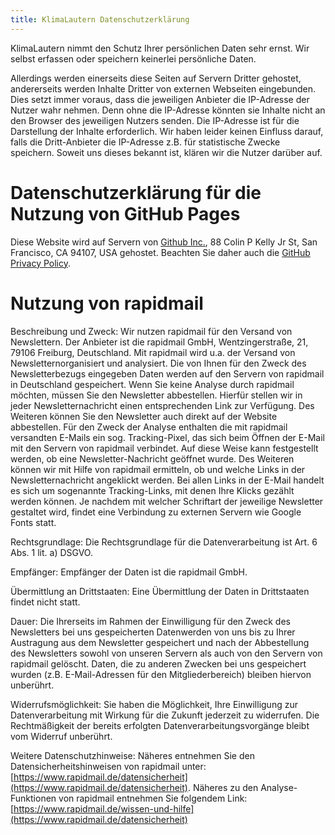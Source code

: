 ```yaml
---
title: KlimaLautern Datenschutzerklärung
---
```


KlimaLautern nimmt den Schutz Ihrer persönlichen Daten sehr ernst. Wir
selbst erfassen oder speichern keinerlei persönliche Daten.

Allerdings werden einerseits diese Seiten auf Servern Dritter
gehostet, andererseits werden Inhalte Dritter von externen Webseiten
eingebunden. Dies setzt immer voraus, dass die jeweiligen Anbieter die
IP-Adresse der Nutzer wahr nehmen. Denn ohne die IP-Adresse könnten
sie Inhalte nicht an den Browser des jeweiligen Nutzers senden. Die
IP-Adresse ist für die Darstellung der Inhalte erforderlich. Wir haben
leider keinen Einfluss darauf, falls die Dritt-Anbieter die IP-Adresse
z.B. für statistische Zwecke speichern. Soweit uns dieses bekannt ist,
klären wir die Nutzer darüber auf.

# Datenschutzerklärung für die Nutzung von GitHub Pages

Diese Website wird auf Servern von
[Github Inc.](https://www.github.com/), 88 Colin P Kelly Jr St, San
Francisco, CA 94107, USA gehostet. Beachten Sie daher auch die
[GitHub Privacy
Policy](https://help.github.com/articles/github-privacy-statement/).

#  Nutzung von rapidmail

Beschreibung und Zweck: Wir nutzen rapidmail für den Versand von
Newslettern. Der Anbieter ist die rapidmail GmbH, Wentzingerstraße,
21, 79106 Freiburg, Deutschland. Mit rapidmail wird u.a. der Versand
von Newsletternorganisiert und analysiert. Die von Ihnen für den Zweck
des Newsletterbezugs eingegeben Daten werden auf den Servern von
rapidmail in Deutschland gespeichert. Wenn Sie keine Analyse durch
rapidmail möchten, müssen Sie den Newsletter abbestellen. Hierfür
stellen wir in jeder Newsletternachricht einen entsprechenden Link zur
Verfügung. Des Weiteren können Sie den Newsletter auch direkt auf der
Website abbestellen. Für den Zweck der Analyse enthalten die mit
rapidmail versandten E-Mails ein sog. Tracking-Pixel, das sich beim
Öffnen der E-Mail mit den Servern von rapidmail verbindet. Auf diese
Weise kann festgestellt werden, ob eine Newsletter-Nachricht geöffnet
wurde. Des Weiteren können wir mit Hilfe von rapidmail ermitteln, ob
und welche Links in der Newsletternachricht angeklickt werden. Bei
allen Links in der E-Mail handelt es sich um sogenannte
Tracking-Links, mit denen Ihre Klicks gezählt werden können. Je
nachdem mit welcher Schriftart der jeweilige Newsletter gestaltet
wird, findet eine Verbindung zu externen Servern wie Google Fonts
statt.

Rechtsgrundlage: Die Rechtsgrundlage für die Datenverarbeitung ist
Art. 6 Abs. 1 lit. a) DSGVO.

Empfänger: Empfänger der Daten ist die rapidmail GmbH.

Übermittlung an Drittstaaten: Eine Übermittlung der Daten in
Drittstaaten findet nicht statt.

Dauer: Die Ihrerseits im Rahmen der Einwilligung für den Zweck des
Newsletters bei uns gespeicherten Datenwerden von uns bis zu Ihrer
Austragung aus dem Newsletter gespeichert und nach der Abbestellung
des Newsletters sowohl von unseren Servern als auch von den Servern
von rapidmail gelöscht. Daten, die zu anderen Zwecken bei uns
gespeichert wurden (z.B. E-Mail-Adressen für den Mitgliederbereich)
bleiben hiervon unberührt.

Widerrufsmöglichkeit: Sie haben die Möglichkeit, Ihre Einwilligung zur
Datenverarbeitung mit Wirkung für die Zukunft jederzeit zu
widerrufen. Die Rechtmäßigkeit der bereits erfolgten
Datenverarbeitungsvorgänge bleibt vom Widerruf unberührt.

Weitere Datenschutzhinweise: Näheres entnehmen Sie den
Datensicherheitshinweisen von rapidmail unter:
[https://www.rapidmail.de/datensicherheit](https://www.rapidmail.de/datensicherheit). Näheres
zu den Analyse-Funktionen von rapidmail entnehmen Sie folgendem Link:
[https://www.rapidmail.de/wissen-und-hilfe](https://www.rapidmail.de/datensicherheit)
